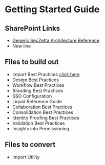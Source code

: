 # Getting Started Guide

## SharePoint Links

- [Generic SecZetta Architecture Reference](https://seczetta.sharepoint.com/:p:/g/profservices/Ef-nfJUXdCRGgoYhEJBSjsABGkDJ4FUCd07v0Ph9fMDyFg)
- New line

## Files to build out
- Import Best Practices [click here](import-utility.md)
- Design Best Practices
- Workflow Best Practices
- Branding Best Practices
- SSO Configuration
- Liquid Reference Guide
- Collaboration Best Practices
- Consolidation Best Practices
- Identity Proofing Best Practices
- Validation Best Practices
- Insights into Permissioning

## Files to convert
- Import Utility
